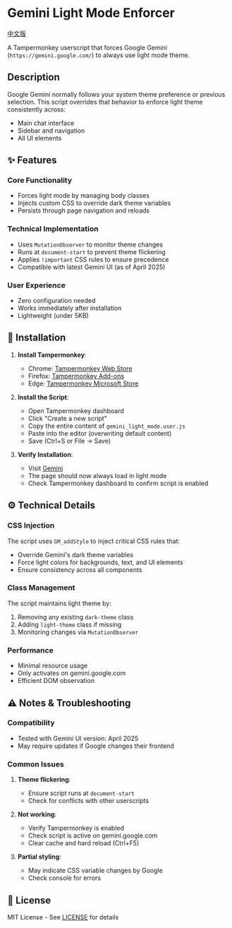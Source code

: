 # Gemini Light Mode Enforcer

[中文版](README_CN.md)

A Tampermonkey userscript that forces Google Gemini (`https://gemini.google.com/`) to always use light mode theme.

## Description

Google Gemini normally follows your system theme preference or previous selection. This script overrides that behavior to enforce light theme consistently across:

- Main chat interface
- Sidebar and navigation
- All UI elements

## ✨ Features

### Core Functionality

- Forces light mode by managing body classes
- Injects custom CSS to override dark theme variables
- Persists through page navigation and reloads

### Technical Implementation

- Uses `MutationObserver` to monitor theme changes
- Runs at `document-start` to prevent theme flickering
- Applies `!important` CSS rules to ensure precedence
- Compatible with latest Gemini UI (as of April 2025)

### User Experience

- Zero configuration needed
- Works immediately after installation
- Lightweight (under 5KB)

## 🚀 Installation

1. **Install Tampermonkey**:

   - Chrome: [Tampermonkey Web Store](https://chrome.google.com/webstore/detail/tampermonkey/dhdgffkkebhmkfjojejmpbldmpobfkfo)
   - Firefox: [Tampermonkey Add-ons](https://addons.mozilla.org/firefox/addon/tampermonkey/)
   - Edge: [Tampermonkey Microsoft Store](https://microsoftedge.microsoft.com/addons/detail/tampermonkey/iinmkddhdlojikpfnpnppnbhicjjldce)

2. **Install the Script**:

   - Open Tampermonkey dashboard
   - Click "Create a new script"
   - Copy the entire content of `gemini_light_mode.user.js`
   - Paste into the editor (overwriting default content)
   - Save (Ctrl+S or File → Save)

3. **Verify Installation**:
   - Visit [Gemini](https://gemini.google.com/)
   - The page should now always load in light mode
   - Check Tampermonkey dashboard to confirm script is enabled

## ⚙️ Technical Details

### CSS Injection

The script uses `GM_addStyle` to inject critical CSS rules that:

- Override Gemini's dark theme variables
- Force light colors for backgrounds, text, and UI elements
- Ensure consistency across all components

### Class Management

The script maintains light theme by:

1. Removing any existing `dark-theme` class
2. Adding `light-theme` class if missing
3. Monitoring changes via `MutationObserver`

### Performance

- Minimal resource usage
- Only activates on gemini.google.com
- Efficient DOM observation

## ⚠️ Notes & Troubleshooting

### Compatibility

- Tested with Gemini UI version: April 2025
- May require updates if Google changes their frontend

### Common Issues

1. **Theme flickering**:

   - Ensure script runs at `document-start`
   - Check for conflicts with other userscripts

2. **Not working**:

   - Verify Tampermonkey is enabled
   - Check script is active on gemini.google.com
   - Clear cache and hard reload (Ctrl+F5)

3. **Partial styling**:
   - May indicate CSS variable changes by Google
   - Check console for errors

## 📄 License

MIT License - See [LICENSE](LICENSE) for details
